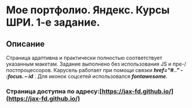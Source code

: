 # Мое портфолио. Яндекс. Курсы ШРИ. 1-е задание.

## Описание

Страница адаптивна и практически полностью соответствует указанным макетам.
Задание выполнено без использования JS и пре-/постпроцессоров.
Карусель работает при помощи связки ***href="#.." - :focus. – id*** . 
Для иконок соцсетей использовался ***fontawesome***.

### Страница доступна по адресу:[https://jax-fd.github.io/](https://jax-fd.github.io/)